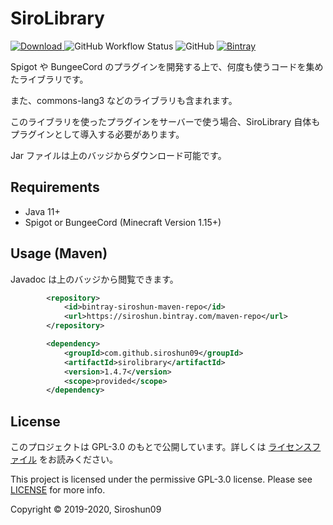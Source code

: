 # SiroLibrary

[![Download](https://api.bintray.com/packages/siroshun/maven-repo/SiroLibrary/images/download.svg) ](https://bintray.com/siroshun/maven-repo/SiroLibrary/_latestVersion)
![GitHub Workflow Status](https://img.shields.io/github/workflow/status/SiroPlugins/SiroLibrary/Java%20CI)
![GitHub](https://img.shields.io/github/license/SiroPlugins/SiroLibrary)
[![Bintray](https://img.shields.io/bintray/v/siroshun/maven-repo/SiroLibrary?color=orange&label=Javadoc)](https://siroplugins.github.io/SiroLibrary/)

Spigot や BungeeCord のプラグインを開発する上で、何度も使うコードを集めたライブラリです。

また、commons-lang3 などのライブラリも含まれます。

このライブラリを使ったプラグインをサーバーで使う場合、SiroLibrary 自体もプラグインとして導入する必要があります。

Jar ファイルは上のバッジからダウンロード可能です。

## Requirements

- Java 11+
- Spigot or BungeeCord (Minecraft Version 1.15+)

## Usage (Maven)

Javadoc は上のバッジから閲覧できます。

```xml
        <repository>
            <id>bintray-siroshun-maven-repo</id>
            <url>https://siroshun.bintray.com/maven-repo</url>
        </repository>
```
```xml
        <dependency>
            <groupId>com.github.siroshun09</groupId>
            <artifactId>sirolibrary</artifactId>
            <version>1.4.7</version>
            <scope>provided</scope>
        </dependency>
```

## License

このプロジェクトは GPL-3.0 のもとで公開しています。詳しくは [ライセンスファイル](LICENSE) をお読みください。

This project is licensed under the permissive GPL-3.0 license. Please see [LICENSE](LICENSE) for more info.

Copyright © 2019-2020, Siroshun09
